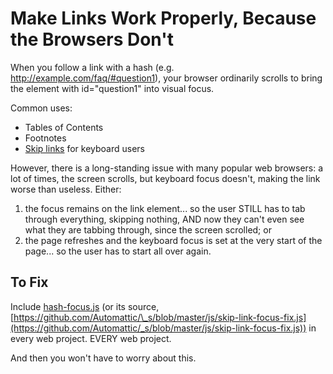Make Links Work Properly, Because the Browsers Don't
====================================================

When you follow a link with a hash (e.g. http://example.com/faq/#question1),
your browser ordinarily scrolls to bring the element with id="question1"
into visual focus.

Common uses:
-  Tables of Contents
-  Footnotes
-  [Skip links](https://webaim.org/techniques/skipnav/) for keyboard users

However, there is a long-standing issue with many popular web browsers:
a lot of times, the screen scrolls, but keyboard focus doesn't, making
the link worse than useless. Either:
1) the focus remains on the link element... so the user STILL has to tab
through everything, skipping nothing, AND now they can't even see what
they are tabbing through, since the screen scrolled; or
2) the page refreshes and the keyboard focus is set at the very start of
the page... so the user has to start all over again.

To Fix
------
Include [hash-focus.js](./hash-focus.js) (or its source, [https://github.com/Automattic/\_s/blob/master/js/skip-link-focus-fix.js](https://github.com/Automattic/_s/blob/master/js/skip-link-focus-fix.js)) in every web project. EVERY web project.

And then you won't have to worry about this.
